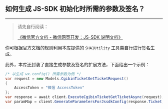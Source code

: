 ﻿## 如何生成 JS-SDK 初始化时所需的参数及签名？

---

> 请先自行阅读：
>
> [《微信官方文档 - 微信网页开发：JS-SDK 说明文档》](https://developers.weixin.qq.com/doc/offiaccount/OA_Web_Apps/JS-SDK.html)

你可根据官方文档的规则利用本库提供的 `SHA1Utility` 工具类自行进行签名生成。

此外，本库还封装了直接生成参数及签名的扩展方法，下面给出一个示例：

```csharp
/* 以生成 wx.config() 所需参数为例 */
var request = new Models.CgibinTicketGetTicketRequest()
{
    AccessToken = "微信 AccessToken"
};
var response = await client.ExecuteCgibinTicketGetTicketAsync(request);
var paramMap = client.GenerateParametersForJssdkConfig(response.Ticket, "https://example.com");
```
